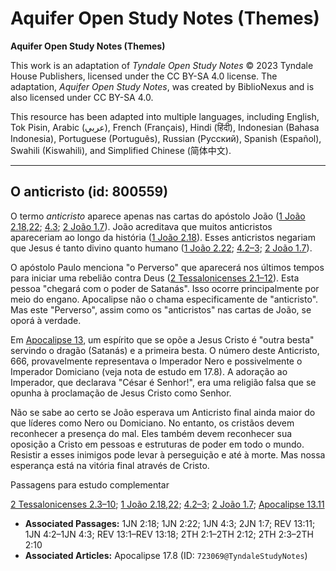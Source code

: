 # Aquifer Open Study Notes (Themes)

**Aquifer Open Study Notes (Themes)**

This work is an adaptation of *Tyndale Open Study Notes* © 2023 Tyndale House Publishers, licensed under the CC BY\-SA 4\.0 license. The adaptation, *Aquifer Open Study Notes*, was created by BiblioNexus and is also licensed under CC BY\-SA 4\.0\.

This resource has been adapted into multiple languages, including English, Tok Pisin, Arabic (عربي), French (Français), Hindi (हिंदी), Indonesian (Bahasa Indonesia), Portuguese (Português), Russian (Русский), Spanish (Español), Swahili (Kiswahili), and Simplified Chinese (简体中文).



--------------------------------

## O anticristo (id: 800559)

O termo *anticristo* aparece apenas nas cartas do apóstolo João ([1 João 2\.18](https://ref.ly/1John2:18),[22](https://ref.ly/1John2:22); [4\.3](https://ref.ly/1John4:3); [2 João 1\.7](https://ref.ly/2John1:7)). João acreditava que muitos anticristos apareceriam ao longo da história ([1 João 2\.18](https://ref.ly/1John2:18)). Esses anticristos negariam que Jesus é tanto divino quanto humano ([1 João 2\.22](https://ref.ly/1John2:22); [4\.2–3](https://ref.ly/1John4:2-1John4:3); [2 João 1\.7](https://ref.ly/2John1:7)).

O apóstolo Paulo menciona "o Perverso" que aparecerá nos últimos tempos para iniciar uma rebelião contra Deus ([2 Tessalonicenses 2\.1–12](https://ref.ly/2Thess2:1-2Thess2:12)). Esta pessoa "chegará com o poder de Satanás". Isso ocorre principalmente por meio do engano. Apocalipse não o chama especificamente de "anticristo". Mas este "Perverso", assim como os "anticristos" nas cartas de João, se oporá à verdade.

Em [Apocalipse 13](https://ref.ly/Rev13:1-Rev13:18), um espírito que se opõe a Jesus Cristo é "outra besta" servindo o dragão (Satanás) e a primeira besta. O número deste Anticristo, 666, provavelmente representava o Imperador Nero e possivelmente o Imperador Domiciano (veja nota de estudo em 17\.8). A adoração ao Imperador, que declarava "César é Senhor!", era uma religião falsa que se opunha à proclamação de Jesus Cristo como Senhor.

Não se sabe ao certo se João esperava um Anticristo final ainda maior do que líderes como Nero ou Domiciano. No entanto, os cristãos devem reconhecer a presença do mal. Eles também devem reconhecer sua oposição a Cristo em pessoas e estruturas de poder em todo o mundo. Resistir a esses inimigos pode levar à perseguição e até à morte. Mas nossa esperança está na vitória final através de Cristo.

Passagens para estudo complementar

[2 Tessalonicenses 2\.3–10](https://ref.ly/2Thess2:3-2Thess2:10); [1 João 2\.18](https://ref.ly/1John2:18),[22](https://ref.ly/1John2:22); [4\.2–3](https://ref.ly/1John4:2-1John4:3); [2 João 1\.7](https://ref.ly/2John1:7); [Apocalipse 13\.11](https://ref.ly/Rev13:11)

* **Associated Passages:** 1JN 2:18; 1JN 2:22; 1JN 4:3; 2JN 1:7; REV 13:11; 1JN 4:2–1JN 4:3; REV 13:1–REV 13:18; 2TH 2:1–2TH 2:12; 2TH 2:3–2TH 2:10
* **Associated Articles:** Apocalipse 17.8 (ID: `723069@TyndaleStudyNotes`)

